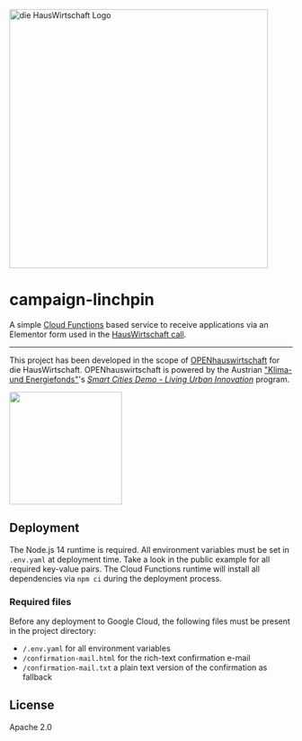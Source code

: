 <img width="460" alt="die HausWirtschaft Logo" src="https://tools.diehauswirtschaft.at/public-static-files/logos/dhw-signet-logotype.png">

# campaign-linchpin

A simple [Cloud Functions](https://cloud.google.com/functions?hl=en) based service to receive applications via an
Elementor form used in the [HausWirtschaft call](https://diehauswirtschaft.at/call/).

<hr>

This project has been developed in the scope of [OPENhauswirtschaft][1]
for die HausWirtschaft.
OPENhauswirtschaft is powered by the Austrian ["Klima- und Energiefonds"][2]'s
*[Smart Cities Demo - Living Urban Innovation][3]* program.

<img width="200" alt="" src="https://tools.diehauswirtschaft.at/public-static-files/logos/klien-poweredby.jpg">

## Deployment

The Node.js 14 runtime is required. All environment variables must be set in `.env.yaml` at deployment time.
Take a look in the public example for all required key-value pairs. The Cloud Functions runtime will install
all dependencies via `npm ci` during the deployment process.

### Required files

Before any deployment to Google Cloud, the following files must be present in the project directory:

* `/.env.yaml` for all environment variables
* `/confirmation-mail.html` for the rich-text confirmation e-mail
* `/confirmation-mail.txt` a plain text version of the confirmation as fallback

## License

Apache 2.0

[1]: https://www.smartcities.at/stadt-projekte/smart-cities/#innovatives-hauswirtschaften-im-nutzungsgemischten-stadtkern
[2]: https://www.klimafonds.gv.at/
[3]: https://www.smartcities.at/
